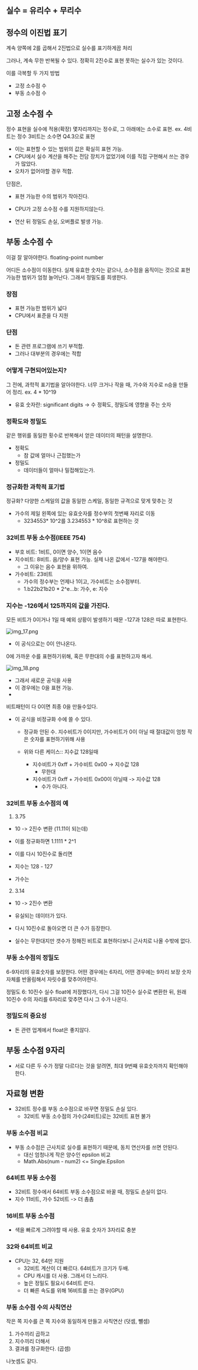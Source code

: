 ## 실수 = 유리수 + 무리수

## 정수의 이진법 표기
계속 양쪽에 2를 곱해서 2진법으로 실수를 표기하게끔 처리

그러나, 계속 무한 반복될 수 있다.
정확히 2진수로 표현 못하는 실수가 있는 것이다. 

이를 극복할 두 가지 방법
- 고정 소수점 수
- 부동 소수점 수

## 고정 소수점 수
정수 표현을 실수에 적용(확장)
몇자리까지는 정수로, 그 아래에는 소수로 표현. 
ex. 4비트는 정수 3비트는 소수면
Q4.3으로 표현

- 이는 표현할 수 있는 범위의 값은 확실히 표현 가능.
- CPU에서 실수 계산을 해주는 전담 장치가 없었기에 이를 직접 구현해서 쓰는 경우가 많았다.
- 오차가 없어야할 경우 적합.

단점은,
- 표현 가능한 수의 범위가 작아진다.
- CPU가 고정 소수점 수를 지원하지않는다.

- 연산 뒤 정밀도 손실, 오버플로 발생 가능.


## 부동 소수점 수
이걸 잘 알아야한다.
floating-point number

어디든 소수점이 이동한다.
실제 유효한 숫자는 같으나, 소수점을 움직이는 것으로 표현 가능한 범위가 엄청 늘어난다.
그래서 정밀도를 희생한다.

### 장점
- 표현 가능한 범위가 넓다
- CPU에서 표준을 다 지원

### 단점
- 돈 관련 프로그램에 쓰기 부적합.
- 그러나 대부분의 경우에는 적합

### 어떻게 구현되어있는지?
그 전에, 과학적 표기법을 알아야한다.
너무 크거나 작을 때, 가수와 지수로 n승을 만들어 정리.
ex. 4 * 10^19

- 유효 숫자란: significant digits -> 수 정확도, 정밀도에 영향을 주는 숫자 

### 정확도와 정밀도
같은 행위를 동일한 횟수로 반복해서 얻은 데이터의 패턴을 설명한다. 
- 정확도
  - 참 값에 얼마나 근접했는가
- 정밀도
  - 데이터들이 얼마나 밀접해있는가.

### 정규화한 과학적 표기법
정규화? 다양한 스케일의 값을 동일한 스케일, 동일한 규격으로 맞게 맞추는 것

- 가수의 제일 왼쪽에 있는 유효숫자를 정수부의 첫번째 자리로 이동
  - 3234553* 10^2를 3.234553 * 10^8로 표현하는 것

### 32비트 부동 소수점(IEEE 754)
- 부호 비트: 1비트, 0이면 양수, 1이면 음수
- 지수비트: 8비트. 음/양수 표현 가능. 실제 나온 값에서 -127을 해야한다.
  - 그 이유는 음수 표현을 위하여.
- 가수비트: 23비트
  - 가수의 정수부는 언제나 1이고, 가수비트는 소수점부터. 
  - 1.b22b21b20 * 2^e...b: 가수, e: 지수

### 지수는 -126에서 125까지의 값을 가진다.
모든 비트가 0이거나 1일 때 예외 상황이 발생하기 때문
-127과 128은 따로 표현한다.

![img_17.png](img_17.png)
- 이 공식으로는 0이 안나온다. 

0에 가까운 수를 표현하기위해, 혹은 무한대의 수를 표현하고자 해서.

![img_18.png](img_18.png)
- 그래서 새로운 공식을 사용
- 이 경우에는 0을 표현 가능.
- 
비트패턴이 다 0이면 최종 0을 만들수있다.
- 이 공식을 비정규화 수에 쓸 수 있다. 
  - 정규화 안된 수. 지수비트가 0이지만, 가수비트가 0이 아닐 때 절대값이 엄청 작은 숫자를 표현하기위해 사용
  
  - 위와 다른 케이스:: 지수값 128일때
    - 지수비트가 0xff + 가수비트 0x00 -> 지수값 128
      - 무한대
    - 지수비트가 0xff + 가수비트 0x00이 아닐때 -> 지수값 128
      - 수가 아니다.

### 32비트 부동 소수점의 예
1. 3.75
- 10 -> 2진수 변환 (11.11이 되는데)
- 이를 정규화하면 1.1111 * 2^1

- 이를 다시 10진수로 돌리면
- 지수는 128 - 127
- 가수는 

2. 3.14
- 10 -> 2진수 변환
- 유실되는 데이터가 있다.
- 다시 10진수로 돌아오면 더 큰 수가 등장한다.

- 실수는 무한대지만 갯수가 정해진 비트로 표현하다보니 근사치로 나올 수밖에 없다.

### 부동 소수점의 정밀도
6-9자리의 유효숫자를 보장한다. 
어떤 경우에는 6자리, 어떤 경우에는 9자리 보장
숫자 자체를 반올림해서 자릿수를 맞추어야한다.

정밀도 6: 10진수 실수 float에 저장했다가, 다시 그걸 10진수 실수로 변환한 뒤, 원래 10진수 수의 자리를 6자리로 맞추면 다시 그 수가 나온다.

### 정밀도의 중요성
- 돈 관련 업계에서 float은 좋지않다.

## 부동 소수점 9자리
- 서로 다른 두 수가 정말 다르다는 것을 알려면, 최대 9번째 유효숫자까지 확인해야한다. 


## 자료형 변환
- 32비트 정수를 부동 소수점으로 바꾸면 정밀도 손실 있다. 
  - 32비트 부동 소수점의 가수(24비트)로는 32비트 표현 불가

### 부동 소수점 비교
- 부동 소수점은 근사치로 실수를 표현하기 때문에, 동치 연산자를 쓰면 안된다.
  - 대신 엄청나게 작은 양수인 epsilon 비교
  - Math.Abs(num - num2) <= Single.Epsilon

### 64비트 부동 소수점

- 32비트 정수에서 64비트 부동 소수점으로 바꿀 때, 정밀도 손실이 없다. 
- 지수 11비트, 가수 52비트 -> 더 촘촘


### 16비트 부동 소수점
- 색을 빠르게 그려야할 때 사용. 유효 숫자가 3자리로 충분

### 32와 64비트 비교
- CPU는 32, 64만 지원
  - 32비트 계산이 더 빠르다. 64비트가 크기가 두배.
  - CPU 캐시를 더 사용. 그래서 더 느리다.
  - 높은 정밀도 필요시 64비트 쓴다. 
  - 더 빠른 속도를 위해 16비트를 쓰는 경우(GPU)
  
### 부동 소수점 수의 사칙연산
작은 쪽 지수를 큰 쪽 지수와 동일하게 만들고 사칙연산 (덧셈, 뺄셈)

1. 가수끼리 곱하고
2. 지수끼리 더해서 
3. 결과를 정규화한다. (곱셈)

나눗셈도 같다.



